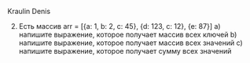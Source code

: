Kraulin Denis

2) Есть массив 
arr = [{a: 1, b: 2, c: 45}, {d: 123, c: 12}, {e: 87}] 
a) напишите выражение, которое получает массив всех ключей 
b) напишите выражение, которое получает массив всех значений 
с) напишите выражение, которое получает сумму всех значений 